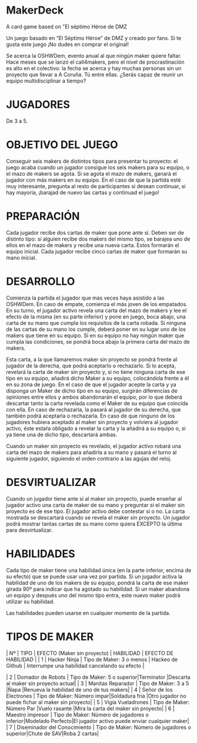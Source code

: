 # MakerDeck
A card game based on "El séptimo Héroe de DMZ

Un juego basado en “El Séptimo Héroe” de DMZ y creado por fans. Si te gusta este juego ¡No dudes en comprar el original!

Se acerca la OSHWDem, evento anual al que ningún maker quiere faltar. Hace meses que se lanzó el call4makers, pero el nivel de procrastinación es alto en el colectivo: la fecha se acerca y hay muchas personas sin un proyecto que llevar a A Coruña. Tú entre ellas. ¿Serás capaz de reunir un equipo multidisciplinar a tiempo?

# JUGADORES
De 3 a 5.

# OBJETIVO DEL JUEGO
Conseguir seis makers de distintos tipos para presentar tu proyecto: el juego acaba cuando un jugador consigue los seis makers para su equipo, o el mazo de makers se agota. Si se agota el mazo de makers, ganará el jugador con más makers en su equipo. En el caso de que la partida esté muy interesante, pregunta al resto de participantes si desean continuar, si hay mayoría, ¡barajad de nuevo las cartas y continuad el juego!

# PREPARACIÓN
Cada jugador recibe dos cartas de maker que pone ante sí. Deben ser de distinto tipo: si alguien recibe dos makers del mismo tipo, se barajea uno de ellos en el mazo de makers y recibe una nueva carta. Estos formarán el equipo inicial.
Cada jugador recibe cinco cartas de maker que formarán su mano inicial.

# DESARROLLO
Comienza la partida el jugador que más veces haya asistido a las OSHWDem. En caso de empate, comienza el más joven de los empatados. En su turno, el jugador activo revela una carta del mazo de makers y lee el efecto de la misma (en su parte inferior) y pone en juego, boca abajo, una carta de su mano que cumpla los requisitos de la carta robada. Si ninguna de las cartas de su mano los cumple, deberá poner en su lugar uno de los makers que tiene en su equipo. Si en su equipo no hay ningún maker que cumpla las condiciones, se pondrá boca abajo la primera carta del mazo de makers. 

Esta carta, a la que llamaremos maker sin proyecto se pondrá frente al jugador de la derecha, que podrá aceptarlo o rechazarlo. Si lo acepta, revelará la carta de maker sin proyecto y, si no tiene ninguna carta de ese tipo en su equipo, añadirá dicho Maker a su equipo, colocándola frente a él en su zona de juego. En el caso de que el jugador acepte la carta y ya disponga un Maker de dicho tipo en su equipo, surgirán diferencias de opiniones entre ellos y ambos abandonarán el equipo, por lo que deberá descartar tanto la carta revelada como el Maker de su equipo que coincida con ella.
En caso de rechazarla, la pasará al jugador de su derecha, que también podrá aceptarla o rechazarla. En caso de que ninguno de los jugadores hubiera aceptado al maker sin proyecto y volviera al jugador activo, éste estaŕa obligado a revelar la carta y la añadirá a su equipo o, si ya tiene una de dicho tipo, descartará ambas.

Cuando un maker sin proyecto es revelado, el jugador activo robará una carta del mazo de makers para añadirla a su mano y pasará el turno al siguiente jugador, siguiendo el orden contrario a las agujas del reloj.


# DESVIRTUALIZAR
Cuando un jugador tiene ante sí al maker sin proyecto, puede enseñar al jugador activo una carta de maker de su mano y preguntar si el maker sin proyecto es de ese tipo. El jugador activo debe contestar sí o no. La carta mostrada se descartará cuando se revela el maker sin proyecto. Un jugador podrá mostrar tantas cartas de su mano como quiera EXCEPTO la última para desvirtualizar.

# HABILIDADES
Cada tipo de maker tiene una habilidad única (en la parte inferior, encima de su efecto) que se puede usar una vez por partida. Si un jugador activa la habilidad de uno de los makers de su equipo, pondrá la carta de ese maker girada 90º para indicar que ha agotado su habilidad. Si un maker abandona un equipo y después uno del mismo tipo entra, este nuevo maker podrá utilizar su habilidad.

Las habilidades pueden usarse en cualquier momento de la partida.

# TIPOS DE MAKER
| Nº | TIPO | EFECTO (Maker sin proyecto) | HABILIDAD | EFECTO DE HABILIDAD |
| 1 | Hacker Ninja | Tipo de Maker: 3 o menos | Hackeo de Github | Interrumpe una habilidad cancelando su efecto |

| 2 | Domador de Robots       | Tipo de Maker: 5 o superior|Terminator       |Descarta al maker sin proyecto actual|
| 3 | Manitas Reparador      |  Tipo de Maker: 3 a 5       |Ñapa             |Renueva la habilidad de uno de tus makers|
| 4 | Señor de los Electrones | Tipo de Maker: Número impar|Soldadura fría   |Otro jugador no puede fichar al maker sin proyecto|
| 5 | Vigía Vueladrones       | Tipo de Maker: Número Par  |Vuelo rasante    |Mira la carta del maker sin proyecto|
| 6 | Maestro impresor        | Tipo de Maker: Número de jugadores o inferior|Modelado Perfecto|El jugador activo puede enviar cualquier maker|
| 7 | Diseminador del Conocimiento | Tipo de Maker: Número de jugadores o superior|Chute de SAV|Roba 2 cartas|

